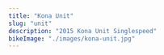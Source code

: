 ```yaml
---
title: "Kona Unit"
slug: "unit"
description: "2015 Kona Unit Singlespeed"
bikeImage: "./images/kona-unit.jpg"
---
```

